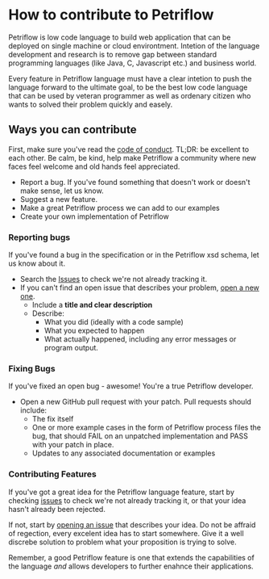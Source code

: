 # How to contribute to Petriflow

Petriflow is low code language to build web application that can be deployed on single machine or cloud environtment.
Intetion of the language development and research is to remove gap between standard programming languages (like Java, C, Javascript etc.)
and business world.

Every feature in Petriflow language must have a clear intetion to push the language forward to the ultimate goal, to be the best low code language
that can be used by veteran programmer as well as ordenary citizen who wants to solved their problem quickly and easely.

## Ways you can contribute

First, make sure you've read the [code of conduct](CODE_OF_CONDUCT.md). TL;DR: be excellent to each other. Be calm, be 
kind, help make Petriflow a community where new faces feel welcome and old hands feel appreciated.

* Report a bug. If you've found something that doesn't work or doesn't make sense, let us know.
* Suggest a new feature.
* Make a great Petriflow process we can add to our examples
* Create your own implementation of Petriflow

### Reporting bugs

If you've found a bug in the specification or in the Petriflow xsd schema, let us know about it.
* Search the [Issues](https://github.com/netgrif/petriflow/issues) to check we're not already tracking it.
* If you can't find an open issue that describes your problem, [open a new one](https://github.com/netgrif/petriflow/issues/new).
  * Include a **title and clear description**
  * Describe:
    * What you did (ideally with a code sample)
    * What you expected to happen
    * What actually happened, including any error messages or program output.

### Fixing Bugs

If you've fixed an open bug - awesome! You're a true Petriflow developer.
*  Open a new GitHub pull request with your patch. Pull requests should include:
   * The fix itself
   * One or more example cases in the form of Petriflow process files the bug, that 
   should FAIL on an unpatched implementation and PASS with your patch in place.
   * Updates to any associated documentation or examples
 
### Contributing Features

If you've got a great idea for the Petriflow language feature, start by checking 
[issues](https://github.com/netgrif/petriflow/issues?q=is%3Aissue+label%3Aenhancement) to check we're not already tracking it, or that your idea
hasn't already been rejected.

If not, start by [opening an issue](https://github.com/netgrif/petriflow/issues/new) that describes your idea.
Do not be affraid of regection, every excelent idea has to start somewhere. Give it a well discrebe solution to problem what your proposition is trying to solve.

Remember, a good Petriflow feature is one that extends the capabilities of the language *and* allows developers to further enahnce their applications.
                                                                       
